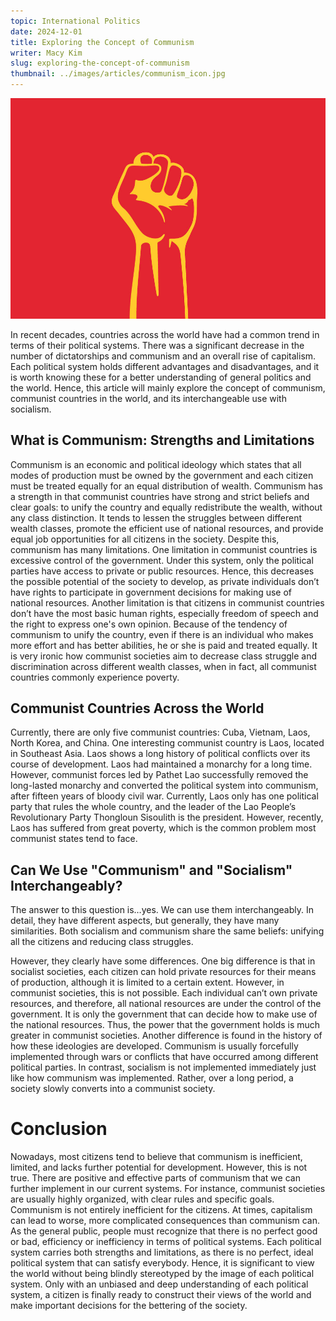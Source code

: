 ```yaml
---
topic: International Politics
date: 2024-12-01
title: Exploring the Concept of Communism
writer: Macy Kim
slug: exploring-the-concept-of-communism
thumbnail: ../images/articles/communism_icon.jpg
---
```

![](../images/articles/communism_icon.jpg)

In recent decades, countries across the world have had a common trend in terms of their political systems. There was a significant decrease in the number of dictatorships and communism and an overall rise of capitalism. Each political system holds different advantages and disadvantages, and it is worth knowing these for a better understanding of general politics and the world. Hence, this article will mainly explore the concept of communism, communist countries in the world, and its interchangeable use with socialism. 

## What is Communism: Strengths and Limitations 
Communism is an economic and political ideology which states that all modes of production must be owned by the government and each citizen must be treated equally for an equal distribution of wealth. 
Communism has a strength in that communist countries have strong and strict beliefs and clear goals: to unify the country and equally redistribute the wealth, without any class distinction. It tends to lessen the struggles between different wealth classes, promote the efficient use of national resources, and provide equal job opportunities for all citizens in the society. 
Despite this, communism has many limitations. One limitation in communist countries is excessive control of the government. Under this system, only the political parties have access to private or public resources. Hence, this decreases the possible potential of the society to develop, as private individuals don’t have rights to participate in government decisions for making use of national resources. Another limitation is that citizens in communist countries don’t have the most basic human rights, especially freedom of speech and the right to express one's own opinion. Because of the tendency of communism to unify the country, even if there is an individual who makes more effort and has better abilities, he or she is paid and treated equally. It is very ironic how communist societies aim to decrease class struggle and discrimination across different wealth classes, when in fact, all communist countries commonly experience poverty. 

## Communist Countries Across the World 
Currently, there are only five communist countries: Cuba, Vietnam, Laos, North Korea, and China. One interesting communist country is Laos, located in Southeast Asia. Laos shows a long history of political conflicts over its course of development. Laos had maintained a monarchy for a long time. However, communist forces led by Pathet Lao successfully removed the long-lasted monarchy and converted the political system into communism, after fifteen years of bloody civil war. Currently, Laos only has one political party that rules the whole country, and the leader of the Lao People’s Revolutionary Party Thongloun Sisoulith is the president. However, recently, Laos has suffered from great poverty, which is the common problem most communist states tend to face.

## Can We Use "Communism" and "Socialism" Interchangeably?
The answer to this question is…yes. We can use them interchangeably. In detail, they have different aspects, but generally, they have many similarities. Both socialism and communism share the same beliefs: unifying all the citizens and reducing class struggles. 

However, they clearly have some differences. One big difference is that in socialist societies, each citizen can hold private resources for their means of production, although it is limited to a certain extent. However, in communist societies, this is not possible. Each individual can’t own private resources, and therefore, all national resources are under the control of the government. It is only the government that can decide how to make use of the national resources. Thus, the power that the government holds is much greater in communist societies. Another difference is found in the history of how these ideologies are developed. Communism is usually forcefully implemented through wars or conflicts that have occurred among different political parties. In contrast, socialism is not implemented immediately just like how communism was implemented. Rather, over a long period, a society slowly converts into a communist society. 

# Conclusion
Nowadays, most citizens tend to believe that communism is inefficient, limited, and lacks further potential for development. However, this is not true. There are positive and effective parts of communism that we can further implement in our current systems. For instance, communist societies are usually highly organized, with clear rules and specific goals. Communism is not entirely inefficient for the citizens. At times, capitalism can lead to worse, more complicated consequences than communism can. As the general public, people must recognize that there is no perfect good or bad, efficiency or inefficiency in terms of political systems. Each political system carries both strengths and limitations, as there is no perfect, ideal political system that can satisfy everybody. Hence, it is significant to view the world without being blindly stereotyped by the image of each political system. Only with an unbiased and deep understanding of each political system, a citizen is finally ready to construct their views of the world and make important decisions for the bettering of the society.  